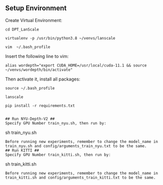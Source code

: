 ## Setup Environment ##
Create Virtual Environment:
```
cd DPT_LanScale

virtualenv -p /usr/bin/python3.8 ~/venvs/lanscale

vim  ~/.bash_profile
```
Insert the following line to vim:
```
alias wordepth="export CUDA_HOME=/usr/local/cuda-11.1 && source ~/venvs/wordepth/bin/activate"
```
Then activate it, install all packages:
```
source ~/.bash_profile

lanscale

pip install -r requirements.txt


## Run NYU-Depth-V2 ##
Specify GPU Number train_nyu.sh, then run by:
```
sh train_nyu.sh
```
Before running new experiments, remember to change the model_name in train_nyu.sh and config/arguments_train_nyu.txt to be the same.
## Run KITTI ##
Specify GPU Number train_kitti.sh, then run by:
```
sh train_kitti.sh
```
Before running new experiments, remember to change the model_name in train_kitti.sh and config/arguments_train_kitti.txt to be the same.
